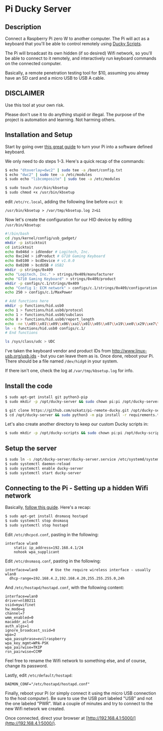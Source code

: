 
# Pi Ducky Server

## Description

Connect a Raspberry Pi zero W to another computer.
The Pi will act as a keyboard that you'll be able to control remotely using [Ducky Scripts](https://www.hak5.org/gear/duck/ducky-script-usb-rubber-ducky-101).

The Pi will broadcast its own hidden (if so desired) Wifi network, so you'll be able to connect to it remotely, and interactively run
keyboard commands on the connected computer.

Basically, a remote penetration testing tool for $10, assuming you alreay have an SD card and a micro USB to USB A cable.


## DISCLAIMER

Use this tool at your own risk.

Please don't use it to do anything stupid or illegal. The purpose of the project is automation and learning. Not harming others.


## Installation and Setup

Start by going over [this great guide](https://randomnerdtutorials.com/raspberry-pi-zero-usb-keyboard-hid/) to turn your Pi into a software defined keyboard.

We only need to do steps 1-3. Here's a quick recap of the commands:

```bash
$ echo "dtoverlay=dwc2" | sudo tee -a /boot/config.txt
$ echo "dwc2" | sudo tee -a /etc/modules
$ sudo echo "libcomposite" | sudo tee -a /etc/modules

$ sudo touch /usr/bin/kbsetup
$ sudo chmod +x /usr/bin/kbsetup
```

edit `/etc/rc.local`, adding the following line before `exit 0`:

    /usr/bin/kbsetup > /var/tmp/kbsetup.log 2>&1


Now let's create the configuration for our HID device by editing `/usr/bin/kbsetup`:

```bash
#!/bin/bash
cd /sys/kernel/config/usb_gadget/
mkdir -p isticktoit
cd isticktoit
echo 0x046d > idVendor # Logitech, Inc.
echo 0xc24d > idProduct # G710 Gaming Keyboard
echo 0x0100 > bcdDevice # v1.0.0
echo 0x0200 > bcdUSB # USB2
mkdir -p strings/0x409
echo "Logitech, Inc." > strings/0x409/manufacturer
echo "G710 Gaming Keyboard" > strings/0x409/product
mkdir -p configs/c.1/strings/0x409
echo "Config 1: ECM network" > configs/c.1/strings/0x409/configuration
echo 250 > configs/c.1/MaxPower

# Add functions here
mkdir -p functions/hid.usb0
echo 1 > functions/hid.usb0/protocol
echo 1 > functions/hid.usb0/subclass
echo 8 > functions/hid.usb0/report_length
echo -ne \\x05\\x01\\x09\\x06\\xa1\\x01\\x05\\x07\\x19\\xe0\\x29\\xe7\\x15\\x00\\x25\\x01\\x75\\x01\\x95\\x08\\x81\\x02\\x95\\x01\\x75\\x08\\x81\\x03\\x95\\x05\\x75\\x01\\x05\\x08\\x19\\x01\\x29\\x05\\x91\\x02\\x95\\x01\\x75\\x03\\x91\\x03\\x95\\x06\\x75\\x08\\x15\\x00\\x25\\x65\\x05\\x07\\x19\\x00\\x29\\x65\\x81\\x00\\xc0 > functions/hid.usb0/report_desc
ln -s functions/hid.usb0 configs/c.1/
# End functions

ls /sys/class/udc > UDC
```

I've taken the keyboard vendor and product IDs from http://www.linux-usb.org/usb.ids - but you can leave them as is.
Once done, reboot your Pi. There should be a file named `/dev/hidg0` in your system.

If there isn't one, check the log at `/var/tmp/kbsetup.log` for info.


## Install the code

```bash
$ sudo apt-get install git python3-pip
$ sudo mkdir -p /opt/ducky-server && sudo chown pi:pi /opt/ducky-server

$ git clone https://github.com/ozkatz/pi-remote-ducky.git /opt/ducky-server
$ cd /opt/ducky-server && sudo python3 -m pip install -r requirements.txt
```

Let's also create another directory to keep our custom Ducky scripts in:

```bash
$ sudo mkdir -p /opt/ducky-scripts && sudo chown pi:pi /opt/ducky-scripts
```

## Setup the server

```bash
$ sudo ln -s /opt/ducky-server/ducky-server.service /etc/systemd/system/
$ sudo systemctl daemon-reload
$ sudo systemctl enable ducky-server
$ sudo systemctl start ducky-server
```

## Connecting to the Pi - Setting up a hidden Wifi network

Basically, [follow this guide](https://www.raspberrypi.org/documentation/configuration/wireless/access-point.md).
Here's a recap:

```bash
$ sudo apt-get install dnsmasq hostapd
$ sudo systemctl stop dnsmasq
$ sudo systemctl stop hostapd
```

Edit `/etc/dhcpcd.conf`, pasting in the following:

    interface wlan0
        static ip_address=192.168.4.1/24
        nohook wpa_supplicant

Edit `/etc/dnsmasq.conf`, pasting in the following:

    interface=wlan0      # Use the require wireless interface - usually wlan0
      dhcp-range=192.168.4.2,192.168.4.20,255.255.255.0,24h

And `/etc/hostapd/hostapd.conf`, with the following content:

    interface=wlan0
    driver=nl80211
    ssid=mywifinet
    hw_mode=g
    channel=7
    wmm_enabled=0
    macaddr_acl=0
    auth_algs=1
    ignore_broadcast_ssid=0
    wpa=2
    wpa_passphrase=evilraspberry
    wpa_key_mgmt=WPA-PSK
    wpa_pairwise=TKIP
    rsn_pairwise=CCMP

Feel free to rename the Wifi network to something else, and of course, change its password.

Lastly, edit `/etc/default/hostapd`:

    DAEMON_CONF="/etc/hostapd/hostapd.conf"

Finally, reboot your Pi (or simply connect it using the micro USB connection to the host computer).
Be sure to use the USB port labeled "USB" and not the one labeled "PWR". Wait a couple of minutes and try to connect to the new Wifi network we created.

Once connected, direct your browser at [http://192.168.4.1:5000/](http://192.168.4.1:5000/).
